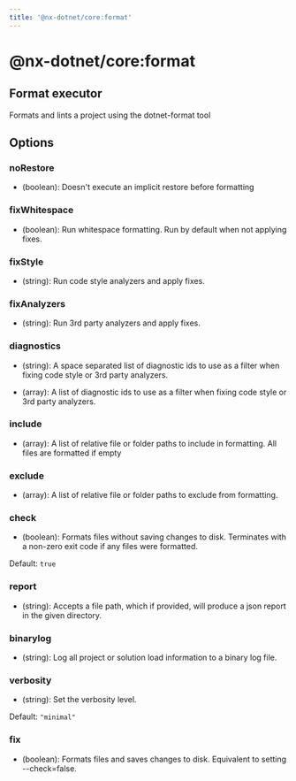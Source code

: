 ```yaml
---
title: '@nx-dotnet/core:format'
---
```


# @nx-dotnet/core:format

## Format executor

Formats and lints a project using the dotnet-format tool

## Options

### noRestore

- (boolean): Doesn't execute an implicit restore before formatting

### fixWhitespace

- (boolean): Run whitespace formatting. Run by default when not applying fixes.

### fixStyle

- (string): Run code style analyzers and apply fixes.

### fixAnalyzers

- (string): Run 3rd party analyzers and apply fixes.

### diagnostics

- (string): A space separated list of diagnostic ids to use as a filter when fixing code style or 3rd party analyzers.

- (array): A list of diagnostic ids to use as a filter when fixing code style or 3rd party analyzers.

### include

- (array): A list of relative file or folder paths to include in formatting. All files are formatted if empty

### exclude

- (array): A list of relative file or folder paths to exclude from formatting.

### check

- (boolean): Formats files without saving changes to disk. Terminates with a non-zero exit code if any files were formatted.

Default: `true`

### report

- (string): Accepts a file path, which if provided, will produce a json report in the given directory.

### binarylog

- (string): Log all project or solution load information to a binary log file.

### verbosity

- (string): Set the verbosity level.

Default: `"minimal"`

### fix

- (boolean): Formats files and saves changes to disk. Equivalent to setting --check=false.
